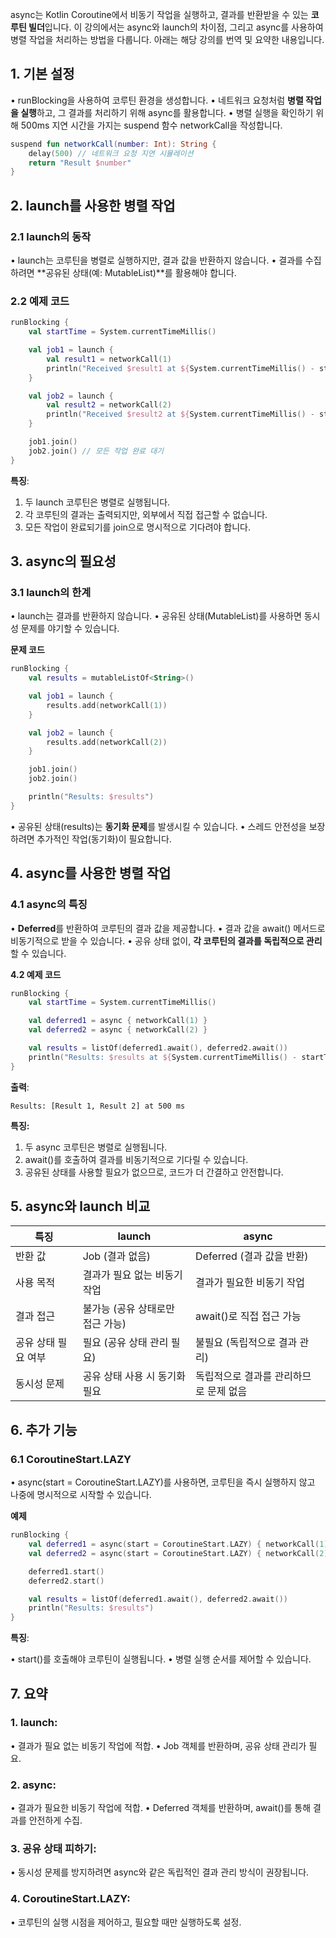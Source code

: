 
async는 Kotlin Coroutine에서 비동기 작업을 실행하고, 결과를 반환받을 수 있는 **코루틴 빌더**입니다. 이 강의에서는 async와 launch의 차이점, 그리고 async를 사용하여 병렬 작업을 처리하는 방법을 다룹니다. 아래는 해당 강의를 번역 및 요약한 내용입니다.

## **1. 기본 설정**

• runBlocking을 사용하여 코루틴 환경을 생성합니다.
• 네트워크 요청처럼 **병렬 작업을 실행**하고, 그 결과를 처리하기 위해 async를 활용합니다.
• 병렬 실행을 확인하기 위해 500ms 지연 시간을 가지는 suspend 함수 networkCall을 작성합니다.

  
```kotlin
suspend fun networkCall(number: Int): String {
    delay(500) // 네트워크 요청 지연 시뮬레이션
    return "Result $number"
}
```
  

## **2. launch를 사용한 병렬 작업**

### **2.1 launch의 동작**

• launch는 코루틴을 병렬로 실행하지만, 결과 값을 반환하지 않습니다.
• 결과를 수집하려면 **공유된 상태(예: MutableList)**를 활용해야 합니다.

### **2.2 예제 코드**

  
```kotlin
runBlocking {
    val startTime = System.currentTimeMillis()

    val job1 = launch {
        val result1 = networkCall(1)
        println("Received $result1 at ${System.currentTimeMillis() - startTime} ms")
    }

    val job2 = launch {
        val result2 = networkCall(2)
        println("Received $result2 at ${System.currentTimeMillis() - startTime} ms")
    }

    job1.join()
    job2.join() // 모든 작업 완료 대기
}
```


**특징**:
1. 두 launch 코루틴은 병렬로 실행됩니다.
2. 각 코루틴의 결과는 출력되지만, 외부에서 직접 접근할 수 없습니다.
3. 모든 작업이 완료되기를 join으로 명시적으로 기다려야 합니다.

## **3. async의 필요성**

### **3.1 launch의 한계**

• launch는 결과를 반환하지 않습니다.
• 공유된 상태(MutableList)를 사용하면 동시성 문제를 야기할 수 있습니다.

**문제 코드**

```kotlin
runBlocking {
    val results = mutableListOf<String>()

    val job1 = launch {
        results.add(networkCall(1))
    }

    val job2 = launch {
        results.add(networkCall(2))
    }

    job1.join()
    job2.join()

    println("Results: $results")
}
```

• 공유된 상태(results)는 **동기화 문제**를 발생시킬 수 있습니다.
• 스레드 안전성을 보장하려면 추가적인 작업(동기화)이 필요합니다.

  

## **4. async를 사용한 병렬 작업**

### **4.1 async의 특징**

• **Deferred**를 반환하여 코루틴의 결과 값을 제공합니다.
• 결과 값을 await() 메서드로 비동기적으로 받을 수 있습니다.
• 공유 상태 없이, **각 코루틴의 결과를 독립적으로 관리**할 수 있습니다.

**4.2 예제 코드**

  
```kotlin
runBlocking {
    val startTime = System.currentTimeMillis()

    val deferred1 = async { networkCall(1) }
    val deferred2 = async { networkCall(2) }

    val results = listOf(deferred1.await(), deferred2.await())
    println("Results: $results at ${System.currentTimeMillis() - startTime} ms")
}
```
  
**출력**:

```
Results: [Result 1, Result 2] at 500 ms
```

**특징:**

1. 두 async 코루틴은 병렬로 실행됩니다.
2. await()를 호출하여 결과를 비동기적으로 기다릴 수 있습니다.
3. 공유된 상태를 사용할 필요가 없으므로, 코드가 더 간결하고 안전합니다.

## **5. async와 launch 비교**


| **특징**      | **launch**          | **async**              |
| ----------- | ------------------- | ---------------------- |
| 반환 값        | Job (결과 없음)         | Deferred<T> (결과 값을 반환) |
| 사용 목적       | 결과가 필요 없는 비동기 작업    | 결과가 필요한 비동기 작업         |
| 결과 접근       | 불가능 (공유 상태로만 접근 가능) | await()로 직접 접근 가능      |
| 공유 상태 필요 여부 | 필요 (공유 상태 관리 필요)    | 불필요 (독립적으로 결과 관리)      |
| 동시성 문제      | 공유 상태 사용 시 동기화 필요   | 독립적으로 결과를 관리하므로 문제 없음  |
  

## **6. 추가 기능**

### **6.1 CoroutineStart.LAZY**

• async(start = CoroutineStart.LAZY)를 사용하면, 코루틴을 즉시 실행하지 않고 나중에 명시적으로 시작할 수 있습니다.

**예제**

```kotlin
runBlocking {
    val deferred1 = async(start = CoroutineStart.LAZY) { networkCall(1) }
    val deferred2 = async(start = CoroutineStart.LAZY) { networkCall(2) }

    deferred1.start()
    deferred2.start()

    val results = listOf(deferred1.await(), deferred2.await())
    println("Results: $results")
}
```
  
**특징**:

• start()를 호출해야 코루틴이 실행됩니다.
• 병렬 실행 순서를 제어할 수 있습니다.

  

## **7. 요약**

### 1. launch:

• 결과가 필요 없는 비동기 작업에 적합.
• Job 객체를 반환하며, 공유 상태 관리가 필요.

### 2. async:

• 결과가 필요한 비동기 작업에 적합.
• Deferred 객체를 반환하며, await()를 통해 결과를 안전하게 수집.

### 3. **공유 상태 피하기**:

• 동시성 문제를 방지하려면 async와 같은 독립적인 결과 관리 방식이 권장됩니다.

### 4. CoroutineStart.LAZY:

• 코루틴의 실행 시점을 제어하고, 필요할 때만 실행하도록 설정.
